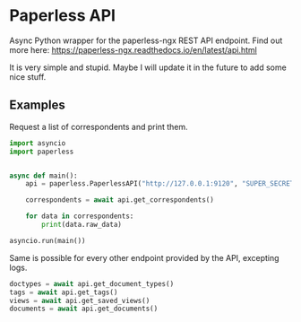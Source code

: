 # Paperless API
Async Python wrapper for the paperless-ngx REST API endpoint. Find out more here: https://paperless-ngx.readthedocs.io/en/latest/api.html

It is very simple and stupid. Maybe I will update it in the future to add some nice stuff.

## Examples
Request a list of correspondents and print them.
```python
import asyncio
import paperless


async def main():
    api = paperless.PaperlessAPI("http://127.0.0.1:9120", "SUPER_SECRET_API_TOKEN_HERE")

    correspondents = await api.get_correspondents()

    for data in correspondents:
        print(data.raw_data)

asyncio.run(main())
```
Same is possible for every other endpoint provided by the API, excepting logs.
```python
doctypes = await api.get_document_types()
tags = await api.get_tags()
views = await api.get_saved_views()
documents = await api.get_documents()
```
